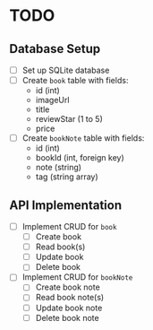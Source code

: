 # TODO

## Database Setup
- [ ] Set up SQLite database
- [ ] Create `book` table with fields:
  - id (int)
  - imageUrl
  - title
  - reviewStar (1 to 5)
  - price
- [ ] Create `bookNote` table with fields:
  - id (int)
  - bookId (int, foreign key)
  - note (string)
  - tag (string array)

## API Implementation
- [ ] Implement CRUD for `book`
  - [ ] Create book
  - [ ] Read book(s)
  - [ ] Update book
  - [ ] Delete book
- [ ] Implement CRUD for `bookNote`
  - [ ] Create book note
  - [ ] Read book note(s)
  - [ ] Update book note
  - [ ] Delete book note
